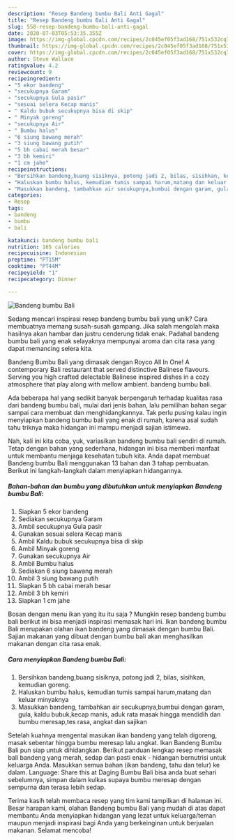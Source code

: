 ```yaml
---
description: "Resep Bandeng bumbu Bali Anti Gagal"
title: "Resep Bandeng bumbu Bali Anti Gagal"
slug: 558-resep-bandeng-bumbu-bali-anti-gagal
date: 2020-07-03T05:53:35.355Z
image: https://img-global.cpcdn.com/recipes/2c045ef05f3ad168/751x532cq70/bandeng-bumbu-bali-foto-resep-utama.jpg
thumbnail: https://img-global.cpcdn.com/recipes/2c045ef05f3ad168/751x532cq70/bandeng-bumbu-bali-foto-resep-utama.jpg
cover: https://img-global.cpcdn.com/recipes/2c045ef05f3ad168/751x532cq70/bandeng-bumbu-bali-foto-resep-utama.jpg
author: Steve Wallace
ratingvalue: 4.2
reviewcount: 9
recipeingredient:
- "5 ekor bandeng"
- "secukupnya Garam"
- "secukupnya Gula pasir"
- "sesuai selera Kecap manis"
- " Kaldu bubuk secukupnya bisa di skip"
- " Minyak goreng"
- "secukupnya Air"
- " Bumbu halus"
- "6 siung bawang merah"
- "3 siung bawang putih"
- "5 bh cabai merah besar"
- "3 bh kemiri"
- "1 cm jahe"
recipeinstructions:
- "Bersihkan bandeng,buang sisiknya, potong jadi 2, bilas, sisihkan, kemudian goreng."
- "Haluskan bumbu halus, kemudian tumis sampai harum,matang dan keluar minyaknya"
- "Masukkan bandeng, tambahkan air secukupnya,bumbui dengan garam, gula, kaldu bubuk,kecap manis, aduk rata masak hingga mendidih dan bumbu meresap,tes rasa, angkat dan sajikan"
categories:
- Resep
tags:
- bandeng
- bumbu
- bali

katakunci: bandeng bumbu bali 
nutrition: 165 calories
recipecuisine: Indonesian
preptime: "PT15M"
cooktime: "PT44M"
recipeyield: "1"
recipecategory: Dinner

---
```



![Bandeng bumbu Bali](https://img-global.cpcdn.com/recipes/2c045ef05f3ad168/751x532cq70/bandeng-bumbu-bali-foto-resep-utama.jpg)

Sedang mencari inspirasi resep bandeng bumbu bali yang unik? Cara membuatnya memang susah-susah gampang. Jika salah mengolah maka hasilnya akan hambar dan justru cenderung tidak enak. Padahal bandeng bumbu bali yang enak selayaknya mempunyai aroma dan cita rasa yang dapat memancing selera kita.

Bandeng Bumbu Bali yang dimasak dengan Royco All In One! A contemporary Bali restaurant that served distinctive Balinese flavours. Serving you high crafted delectable Balinese inspired dishes in a cozy atmosphere that play along with mellow ambient. bandeng bumbu bali.

Ada beberapa hal yang sedikit banyak berpengaruh terhadap kualitas rasa dari bandeng bumbu bali, mulai dari jenis bahan, lalu pemilihan bahan segar sampai cara membuat dan menghidangkannya. Tak perlu pusing kalau ingin menyiapkan bandeng bumbu bali yang enak di rumah, karena asal sudah tahu triknya maka hidangan ini mampu menjadi sajian istimewa.


Nah, kali ini kita coba, yuk, variasikan bandeng bumbu bali sendiri di rumah. Tetap dengan bahan yang sederhana, hidangan ini bisa memberi manfaat untuk membantu menjaga kesehatan tubuh kita. Anda dapat membuat Bandeng bumbu Bali menggunakan 13 bahan dan 3 tahap pembuatan. Berikut ini langkah-langkah dalam menyiapkan hidangannya.

<!--inarticleads1-->

##### Bahan-bahan dan bumbu yang dibutuhkan untuk menyiapkan Bandeng bumbu Bali:

1. Siapkan 5 ekor bandeng
1. Sediakan secukupnya Garam
1. Ambil secukupnya Gula pasir
1. Gunakan sesuai selera Kecap manis
1. Ambil  Kaldu bubuk secukupnya bisa di skip
1. Ambil  Minyak goreng
1. Gunakan secukupnya Air
1. Ambil  Bumbu halus
1. Sediakan 6 siung bawang merah
1. Ambil 3 siung bawang putih
1. Siapkan 5 bh cabai merah besar
1. Ambil 3 bh kemiri
1. Siapkan 1 cm jahe


Bosan dengan menu ikan yang itu itu saja ? Mungkin resep bandeng bumbu bali berikut ini bisa menjadi inspirasi memasak hari ini. Ikan bandeng bumbu Bali merupakan olahan ikan bandeng yang dimasak dengan bumbu Bali. Sajian makanan yang dibuat dengan bumbu bali akan menghasilkan makanan dengan cita rasa enak. 

<!--inarticleads2-->

##### Cara menyiapkan Bandeng bumbu Bali:

1. Bersihkan bandeng,buang sisiknya, potong jadi 2, bilas, sisihkan, kemudian goreng.
1. Haluskan bumbu halus, kemudian tumis sampai harum,matang dan keluar minyaknya
1. Masukkan bandeng, tambahkan air secukupnya,bumbui dengan garam, gula, kaldu bubuk,kecap manis, aduk rata masak hingga mendidih dan bumbu meresap,tes rasa, angkat dan sajikan


Setelah kuahnya mengental masukan ikan bandeng yang telah digoreng, masak sebentar hingga bumbu meresap lalu angkat. Ikan Bandeng Bumbu Bali pun siap untuk dihidangkan. Berikut panduan lengkap resep memasak bali bandeng yang merah, sedap dan pasti enak - hidangan bernutrisi untuk keluarga Anda. Masukkan semua bahan (ikan bandeng, tahu dan telur) ke dalam. Language: Share this at Daging Bumbu Bali bisa anda buat sehari sebelumnya, simpan dalam kulkas supaya bumbu meresap dengan sempurna dan terasa lebih sedap. 

Terima kasih telah membaca resep yang tim kami tampilkan di halaman ini. Besar harapan kami, olahan Bandeng bumbu Bali yang mudah di atas dapat membantu Anda menyiapkan hidangan yang lezat untuk keluarga/teman maupun menjadi inspirasi bagi Anda yang berkeinginan untuk berjualan makanan. Selamat mencoba!

